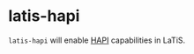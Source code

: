 # latis-hapi

`latis-hapi` will enable [HAPI][hapi] capabilities in LaTiS.

[hapi]: https://hapi-server.github.io/
